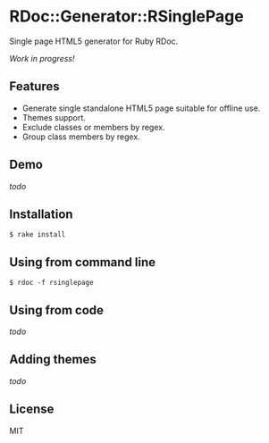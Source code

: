 # RDoc::Generator::RSinglePage

Single page HTML5 generator for Ruby RDoc.

*Work in progress!*

## Features

* Generate single standalone HTML5 page suitable for offline use.
* Themes support.
* Exclude classes or members by regex.
* Group class members by regex.

## Demo

*todo*

## Installation

```
$ rake install
```

## Using from command line

```
$ rdoc -f rsinglepage
```

## Using from code

*todo*

## Adding themes

*todo*

## License

MIT

